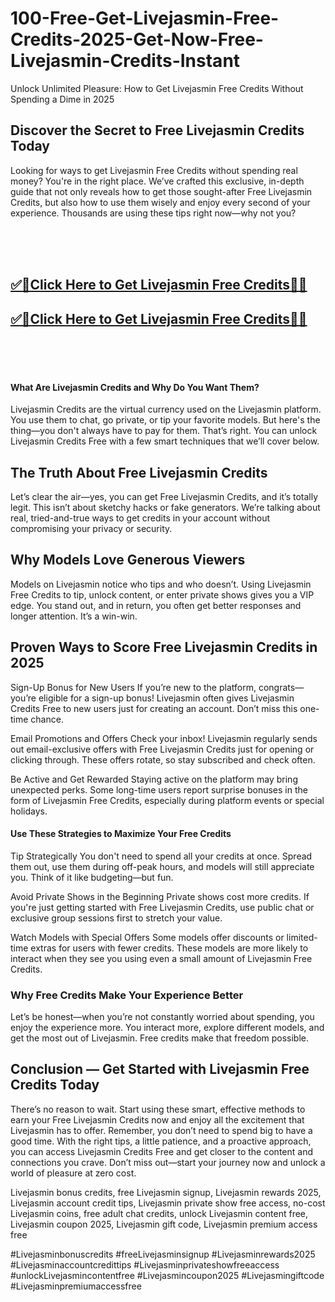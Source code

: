 # 100-Free-Get-Livejasmin-Free-Credits-2025-Get-Now-Free-Livejasmin-Credits-Instant
Unlock Unlimited Pleasure: How to Get Livejasmin Free Credits Without Spending a Dime in 2025

<h2>Discover the Secret to Free Livejasmin Credits Today</h2>

Looking for ways to get Livejasmin Free Credits without spending real money? You're in the right place. We’ve crafted this exclusive, in-depth guide that not only reveals how to get those sought-after Free Livejasmin Credits, but also how to use them wisely and enjoy every second of your experience. Thousands are using these tips right now—why not you?

<br><br><br>
**<b><h2>[✅🎯Click Here to Get Livejasmin Free Credits🎯✅](https://searchoptima.org/livejasmin-free-credits/)</h2></b>**
**<b><h2>[✅🎯Click Here to Get Livejasmin Free Credits🎯✅](https://searchoptima.org/livejasmin-free-credits/)</h2></b>**
<br><br><br>

<h4>What Are Livejasmin Credits and Why Do You Want Them?</h4>
Livejasmin Credits are the virtual currency used on the Livejasmin platform. You use them to chat, go private, or tip your favorite models. But here's the thing—you don't always have to pay for them. That’s right. You can unlock Livejasmin Credits Free with a few smart techniques that we’ll cover below.

<h2>The Truth About Free Livejasmin Credits</h2>
Let’s clear the air—yes, you can get Free Livejasmin Credits, and it’s totally legit. This isn’t about sketchy hacks or fake generators. We’re talking about real, tried-and-true ways to get credits in your account without compromising your privacy or security.

<h2>Why Models Love Generous Viewers</h2>
Models on Livejasmin notice who tips and who doesn’t. Using Livejasmin Free Credits to tip, unlock content, or enter private shows gives you a VIP edge. You stand out, and in return, you often get better responses and longer attention. It’s a win-win.

<h2>Proven Ways to Score Free Livejasmin Credits in 2025</h2>
Sign-Up Bonus for New Users
If you’re new to the platform, congrats—you’re eligible for a sign-up bonus! Livejasmin often gives Livejasmin Credits Free to new users just for creating an account. Don’t miss this one-time chance.

Email Promotions and Offers
Check your inbox! Livejasmin regularly sends out email-exclusive offers with Free Livejasmin Credits just for opening or clicking through. These offers rotate, so stay subscribed and check often.

Be Active and Get Rewarded
Staying active on the platform may bring unexpected perks. Some long-time users report surprise bonuses in the form of Livejasmin Free Credits, especially during platform events or special holidays.

<h4>Use These Strategies to Maximize Your Free Credits</h4>
Tip Strategically
You don't need to spend all your credits at once. Spread them out, use them during off-peak hours, and models will still appreciate you. Think of it like budgeting—but fun.

Avoid Private Shows in the Beginning
Private shows cost more credits. If you're just getting started with Free Livejasmin Credits, use public chat or exclusive group sessions first to stretch your value.

Watch Models with Special Offers
Some models offer discounts or limited-time extras for users with fewer credits. These models are more likely to interact when they see you using even a small amount of Livejasmin Free Credits.

<h3>Why Free Credits Make Your Experience Better</h3>
Let’s be honest—when you’re not constantly worried about spending, you enjoy the experience more. You interact more, explore different models, and get the most out of Livejasmin. Free credits make that freedom possible.

<h2>Conclusion — Get Started with Livejasmin Free Credits Today</h2>
There’s no reason to wait. Start using these smart, effective methods to earn your Free Livejasmin Credits now and enjoy all the excitement that Livejasmin has to offer. Remember, you don’t need to spend big to have a good time. With the right tips, a little patience, and a proactive approach, you can access Livejasmin Credits Free and get closer to the content and connections you crave. Don’t miss out—start your journey now and unlock a world of pleasure at zero cost.


Livejasmin bonus credits, free Livejasmin signup, Livejasmin rewards 2025, Livejasmin account credit tips, Livejasmin private show free access, no-cost Livejasmin coins, free adult chat credits, unlock Livejasmin content free, Livejasmin coupon 2025, Livejasmin gift code, Livejasmin premium access free



#Livejasminbonuscredits #freeLivejasminsignup #Livejasminrewards2025 #Livejasminaccountcredittips #Livejasminprivateshowfreeaccess #unlockLivejasmincontentfree #Livejasmincoupon2025 #Livejasmingiftcode #Livejasminpremiumaccessfree
